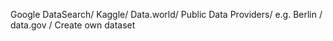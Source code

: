 Google DataSearch/ Kaggle/ Data.world/ Public Data Providers/ e.g. Berlin / data.gov / Create own dataset